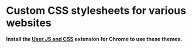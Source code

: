 # Custom CSS stylesheets for various websites
**Install the [User JS and CSS](https://chrome.google.com/webstore/detail/user-javascript-and-css/nbhcbdghjpllgmfilhnhkllmkecfmpld) extension for Chrome to use these themes.**

